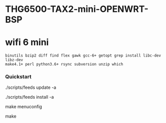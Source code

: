 # THG6500-TAX2-mini-OPENWRT-BSP
# wifi 6 mini

```
binutils bzip2 diff find flex gawk gcc-6+ getopt grep install libc-dev libz-dev
make4.1+ perl python3.6+ rsync subversion unzip which
```

### Quickstart

./scripts/feeds update -a

./scripts/feeds install -a

make menuconfig

make

